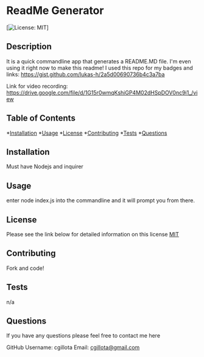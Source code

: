 # ReadMe Generator 
   [![License: MIT](https://img.shields.io/badge/License-MIT-yellow.svg)]

  ## Description
   
  It is a quick commandline app that generates a README.MD file. I'm even using it right now to make this readme! I used this repo for my badges and links: https://gist.github.com/lukas-h/2a5d00690736b4c3a7ba  
  
  Link for video recording: https://drive.google.com/file/d/1G15r0wmqKshiGP4M02dHSpDOV0nc9i1_/view

  ## Table of Contents
  *[Installation](#installation)
  *[Usage](#usage)
  *[License](#license)
  *[Contributing](#contributing)
  *[Tests](#tests)
  *[Questions](#questions)

  ## Installation
 
  Must have Nodejs and inquirer

  ## Usage
  
  enter node index.js into the commandline and it will prompt you from there.

  ## License 

  Please see the link below for detailed information on this license
  [MIT](https://opensource.org/licenses/MIT)

  ## Contributing
  
  Fork and code! 

  ## Tests
  
  n/a

  ## Questions 

  If you have any questions please feel free to contact me here  

  GitHub Username: cgillota
  Email: cgillota@gmail.com
